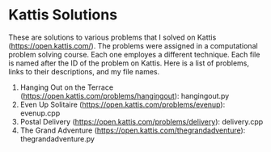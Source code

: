 # Kattis Solutions
These are solutions to various problems that I solved on Kattis (https://open.kattis.com/).
The problems were assigned in a computational problem solving course. Each one employes a different technique.
Each file is named after the ID of the problem on Kattis. Here is a list of problems, links to their descriptions, and my file names.

1. Hanging Out on the Terrace (https://open.kattis.com/problems/hangingout): hangingout.py
2. Even Up Solitaire (https://open.kattis.com/problems/evenup): evenup.cpp
3. Postal Delivery (https://open.kattis.com/problems/delivery): delivery.cpp
4. The Grand Adventure (https://open.kattis.com/thegrandadventure): thegrandadventure.py
